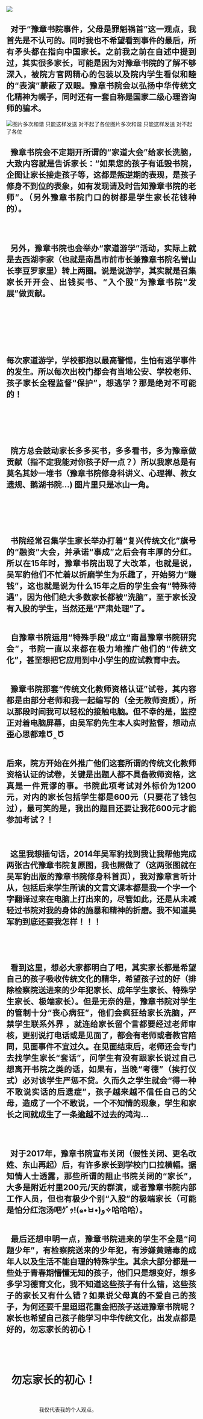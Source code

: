 <p><img src="https://www.iaders.com/wp-content/uploads/2019/11/21ea2-006OmctYly1g8l2azzwdmj30k00c00u4.jpg"></p>
<h2 align="justify">​​&nbsp; 对于“豫章书院事件，父母是罪魁祸首”这一观点，我首先是不认可的。同时我也不希望看到事件的最后，所有矛头都在指向中国家长。之前我之前在自述中提到过，其实很多家长，可能是因为对豫章书院的了解不够深入，被院方官网精心的包装以及院内学生看似和睦的“表演”蒙蔽了双眼。豫章书院会以弘扬中华传统文化精神为幌子，同时还有一套自称是国家二级心理咨询师的骗术。</h2>
<p><span id="more-8689"></span></p>
<p class="picbox"><img src="https://www.iaders.com/wp-content/uploads/2019/11/b854b-006OmctYly1g8l2b0maq2j30yu0u0gsa.jpg" alt="图片多次和谐 只能这样发送 对不起了各位"><span class="picinfo">图片多次和谐 只能这样发送 对不起了各位</span></p>
<h2 align="justify">&nbsp; 豫章书院会不定期开所谓的“家道大会”给家长洗脑，大致内容就是告诉家长：“如果您的孩子有诋毁书院，企图让家长接走孩子等，这都是叛逆期的表现，是孩子修身不到位的表象，如有发现请及时告知豫章书院的老师”。（另外豫章书院门口的树都是学生家长花钱种的）。</h2>
<p class="picbox"><img src="https://www.iaders.com/wp-content/uploads/2019/11/b61f5-006OmctYly1g8l04fxmzgj31hc0u0120.jpg" alt=""></p>
<p class="picbox"><img src="https://www.iaders.com/wp-content/uploads/2019/11/7612f-006OmctYly1g8l04ham9uj31hc0u0gud.jpg" alt=""></p>
<p class="picbox"><img src="https://www.iaders.com/wp-content/uploads/2019/11/5b1f0-006OmctYly1g8l04iez1uj31hc0u0jyj.jpg" alt=""></p>
<h2 align="justify">&nbsp; 另外，豫章书院也会举办“家道游学”活动，实际上就是去西湖李家（也就是南昌市前市长兼豫章书院名誉山长李豆罗家里）转上两圈。说是说游学，其实就是召集家长开开会、出钱买书、“入个股”为豫章书院“发展”做贡献。</h2>
<p align="justify">&nbsp;&nbsp;&nbsp;</p>
<p class="picbox"><img src="https://www.iaders.com/wp-content/uploads/2019/11/851c4-006OmctYly1g8l04j2ogmj30qo0f0go5.jpg" alt=""></p>
<p class="picbox"><img src="https://www.iaders.com/wp-content/uploads/2019/11/be8aa-006OmctYly1g8l04jquhdj30vl0hs434.jpg" alt=""></p>
<p class="picbox"><img src="https://www.iaders.com/wp-content/uploads/2019/11/36340-006OmctYly1g8l04kbauvj30np0hsmzo.jpg" alt=""></p>
<p class="picbox"><img src="https://www.iaders.com/wp-content/uploads/2019/11/4164e-006OmctYly1g8l04knhroj30qo0f076d.jpg" alt=""></p>
<p class="picbox"><img src="https://www.iaders.com/wp-content/uploads/2019/11/1da80-006OmctYly1g8l04ld4qhj30vl0hstd1.jpg" alt=""></p>
<p class="picbox"><img src="https://www.iaders.com/wp-content/uploads/2019/11/43e7d-006OmctYly1g8l04meof6j31hc0u07cy.jpg" alt=""></p>
<h2 align="justify">每次家道游学，学校都抱以最高警惕，生怕有逃学事件的发生。所以每次出校门都会有当地公安、学校老师、孩子家长全程监督“保护”，想逃学？那是绝对不可能的！</h2>
<p class="picbox"><img src="https://www.iaders.com/wp-content/uploads/2019/11/ca1a8-006OmctYly1g8l04mrhwcj30qo0f0dht.jpg" alt=""></p>
<p class="picbox"><img src="https://www.iaders.com/wp-content/uploads/2019/11/526cb-006OmctYly1g8l04n2jjrj30qo0f076v.jpg" alt=""></p>
<p class="picbox"><img src="https://www.iaders.com/wp-content/uploads/2019/11/c7753-006OmctYly1g8l04ng14lj30np0hsdj4.jpg" alt=""></p>
<p class="picbox"><img src="https://www.iaders.com/wp-content/uploads/2019/11/a6c87-006OmctYly1g8l04nv9tzj30np0hs0vz.jpg" alt=""></p>
<p align="justify">&nbsp;</p>
<h2 align="justify">&nbsp; 院方总会鼓动家长多多买书，多多看书，多为豫章做贡献（指不定我能对你孩子好一点？）所以我家总是有莫名其妙一堆书（豫章书院修身科讲义、心理禅、教女遗规、鹅湖书院&#8230;) 图片里只是冰山一角。</h2>
<p align="justify">&nbsp;</p>
<p class="picbox"><img src="https://www.iaders.com/wp-content/uploads/2019/11/dc982-006OmctYly1g8l04orb0kj31hc0u0gtc.jpg" alt=""></p>
<p class="picbox"><img src="https://www.iaders.com/wp-content/uploads/2019/11/35c48-006OmctYly1g8l04pezo4j31hc0u0mzz.jpg" alt=""></p>
<p class="picbox"><img src="https://www.iaders.com/wp-content/uploads/2019/11/de576-006OmctYly1g8l04qb4mnj31hc0u0n59.jpg" alt=""></p>
<p class="picbox"><img src="https://www.iaders.com/wp-content/uploads/2019/11/b93a5-006OmctYly1g8l04qnlksj31hc0u075y.jpg" alt=""></p>
<h2 align="justify">&nbsp; 书院经常召集学生家长举办打着“复兴传统文化”旗号的“融资”大会，并承诺“事成”之后会有丰厚的分红。所以在15年时，豫章书院出现了大改革，也就是说，吴军豹他们不忙着以折磨学生为乐趣了，开始努力“赚钱”，这也就是说为什么15年之后的学生会有“特殊待遇”，因为他们绝大多数家长都被“洗脑”，至于家长没有入股的学生，当然还是“严肃处理”了。</h2>
<p class="picbox"><img src="https://www.iaders.com/wp-content/uploads/2019/11/1eeb1-006OmctYly1g8l04r3i9pj31hc0u0tbh.jpg" alt=""></p>
<h2 align="justify">&nbsp; 自豫章书院运用“特殊手段”成立“南昌豫章书院研究会”，书院一直以来都在极力地推广他们的“传统文化”，甚至想把它应用到中小学生的应试教育中去。</h2>
<p class="picbox"><img src="https://www.iaders.com/wp-content/uploads/2019/11/3e9dd-006OmctYly1g8l04rh1hej30hv0r2q4x.jpg" alt=""></p>
<h2 align="justify">&nbsp; 豫章书院那套“传统文化教师资格认证”试卷，其内容都是由部分老师和我一起编写的（全无教师资质），所以那段时间我可以轻松的接触电脑。但不幸的是，监控正对着电脑屏幕，由吴军豹先生本人实时监督，想动点歪心思都难Ծ‸Ծ</h2>
<p class="picbox"><img src="https://www.iaders.com/wp-content/uploads/2019/11/75042-006OmctYly1g8l04set5ij30u01hcn6z.jpg" alt=""></p>
<h2 align="justify">后来，院方开始在外推广他们这套所谓的传统文化教师资格认证的试卷，关键是出题人都不具备教师资格，这真是一件荒谬的事。书院此项考试对外标价为1200元，对内的家长包括学生都是600元（只要花了钱包过），最可笑的是，我出的题目还要让我花600元才能参加考试？！</h2>
<p class="picbox"><img src="https://www.iaders.com/wp-content/uploads/2019/11/b1ee4-006OmctYly1g8l04t14nuj31hc0u0ai5.jpg" alt=""></p>
<p class="picbox"><img src="https://www.iaders.com/wp-content/uploads/2019/11/6bb0f-006OmctYly1g8l04tsutwj31hc0u041y.jpg" alt=""></p>
<h2 align="justify">&nbsp; 这里我想插句话，2014年吴军豹找到我让我帮他完成两张古代豫章书院复原图，我也照做了（这两张图就在吴军豹出版的豫章书院修身科首页），我对豫章言听计从，包括后来学生所读的文言文课本都是我一个字一个字翻译过来在电脑上打出来的，尽管如此，还是从未减轻过书院对我的身体的施暴和精神的折磨。我不知道吴军豹到底还要我怎样！！！</h2>
<p align="justify">&nbsp;</p>
<p class="picbox"><img src="https://www.iaders.com/wp-content/uploads/2019/11/bddb8-006OmctYly1g8l04ua3pij31hc0u0n0w.jpg" alt=""></p>
<p class="picbox"><img src="https://www.iaders.com/wp-content/uploads/2019/11/7b469-006OmctYly1g8l04uqo2qj31hc0u0q6s.jpg" alt=""></p>
<h2 align="justify">&nbsp; 看到这里，想必大家都明白了吧，其实家长都是希望自己的孩子吸收传统文化的精华，希望孩子过的好（排除检察院送进来的少年犯家长、成年学生家长、特殊学生家长、极端家长）。但是无奈的是，豫章书院对学生的管制十分“丧心病狂”，他们会疯狂给家长洗脑，严禁学生联系外界 ，就连给家长留个言都要经过老师审核，更别说打电话或是见面了，都会有老师或者教官陪同，见面事件不宜过久。在见面结束后，老师还会专门去找学生家长“套话”，问学生有没有跟家长说过自己想离开书院之类的话，如果有，当晚“考德”（挨打仪式）必对该学生严惩不贷。久而久之学生就会“得一种不敢说实话的后遗症”，孩子越来越不信任自己的父母，造成了一个不敢说，一个不知情的现象，学生和家长之间就成生了一条逾越不过去的鸿沟&#8230;</h2>
<p class="picbox"><img src="https://www.iaders.com/wp-content/uploads/2019/11/95736-006OmctYly1g8l04vz7loj30q30nctp4.jpg" alt=""></p>
<p class="picbox"><img src="https://www.iaders.com/wp-content/uploads/2019/11/316a3-006OmctYly1g8l04y9izpj30t30rj4qp.jpg" alt=""></p>
<p class="picbox"><img src="https://www.iaders.com/wp-content/uploads/2019/11/a4c98-006OmctYly1g8l04zo8kaj30tj0qkqkm.jpg" alt=""></p>
<h2 align="justify">&nbsp; 对于2017年，豫章书院宣布关闭（假性关闭、更名改姓、东山再起）后，有许多家长到学校门口拉横幅。据知情人士透露，那些所谓的阻止书院关闭的“家长”，大多是附近村里200元/天的群演，或者豫章书院内部工作人员，但也有极少个别“入股”的极端家长（可能是怕分红泡汤吧ｸﾞｯ!(๑•̀ㅂ•́)و✧哈哈哈）。</h2>
<p class="picbox"><img src="https://www.iaders.com/wp-content/uploads/2019/11/7dfe3-006OmctYly1g8l0506dbbj30o010778g.jpg" alt=""></p>
<h2 align="justify">&nbsp; 最后还想申明一点，豫章书院进来的学生不全是“问题少年”，有检察院送来的少年犯，有涉嫌黄赌毒的成年人以及生活不能自理的特殊学生。其余大部分都是一些处于青春期懵懂无知的孩子，他们只是想变好，想多多学习德育文化，我不知道这些孩子有什么错，这些孩子的家长又有什么错？如果说父母真的不爱自己的孩子，为何还要千里迢迢花重金把孩子送进豫章书院呢？家长也希望自己孩子能学习中华传统文化，出发点都是好的，勿忘家长的初心！</h2>
<p class="picbox"><img src="https://www.iaders.com/wp-content/uploads/2019/11/78d9a-006OmctYly1g8l051qxu9j30sp099tit.jpg" alt=""></p>
<p class="picbox"><img src="https://www.iaders.com/wp-content/uploads/2019/11/c472b-006OmctYly1g8l052jlmlj31nn0u0wnc.jpg" alt=""></p>
<p class="picbox"><img src="https://www.iaders.com/wp-content/uploads/2019/11/dfeb3-006OmctYly1g8l0536vffj31t30u0agv.jpg" alt=""></p>
<p class="picbox"><img src="https://www.iaders.com/wp-content/uploads/2019/11/64122-006OmctYly1g8l053ufafj31pe0u0n4m.jpg" alt=""></p>
<h1 align="justify">&nbsp; 勿忘家长的初心！</h1>
<p align="justify">&nbsp;</p>
<p align="justify">&nbsp;&nbsp;&nbsp;&nbsp;&nbsp;&nbsp;&nbsp;&nbsp;&nbsp;&nbsp;&nbsp;&nbsp;&nbsp;&nbsp;&nbsp;&nbsp;&nbsp;&nbsp;&nbsp;&nbsp;&nbsp; 我仅代表我的个人观点。</p>